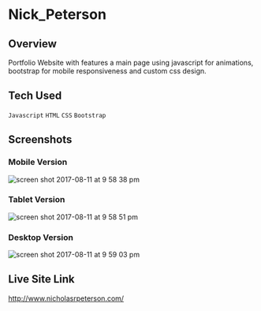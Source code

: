 # Nick_Peterson

## Overview 
Portfolio Website with features a main page using javascript for animations, bootstrap for mobile responsiveness and custom css design. 

## Tech Used
`Javascript`
`HTML`
`CSS`
`Bootstrap`

## Screenshots
### Mobile Version
![screen shot 2017-08-11 at 9 58 38 pm](https://user-images.githubusercontent.com/26077051/29236972-75c8536a-7ee2-11e7-8efb-e825478176d3.png)
### Tablet Version
![screen shot 2017-08-11 at 9 58 51 pm](https://user-images.githubusercontent.com/26077051/29236975-7fddb0c0-7ee2-11e7-9650-fb017305824f.png)
### Desktop Version
![screen shot 2017-08-11 at 9 59 03 pm](https://user-images.githubusercontent.com/26077051/29236979-8b37f070-7ee2-11e7-8602-46e187237222.png)

## Live Site Link
http://www.nicholasrpeterson.com/
